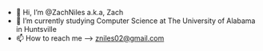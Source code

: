 - 👋 Hi, I’m @ZachNiles a.k.a, Zach
- 🌱 I’m currently studying Computer Science at The University of Alabama in Huntsville
- 📫 How to reach me --> zniles02@gmail.com

<!---
ZachNiles/ZachNiles is a ✨ special ✨ repository because its `README.md` (this file) appears on your GitHub profile.
You can click the Preview link to take a look at your changes.
--->
